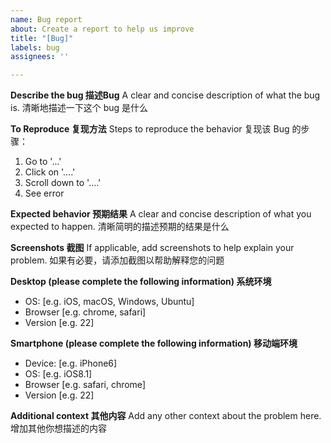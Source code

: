 ```yaml
---
name: Bug report
about: Create a report to help us improve
title: "[Bug]"
labels: bug
assignees: ''

---
```


**Describe the bug 描述Bug**
A clear and concise description of what the bug is. 清晰地描述一下这个 bug 是什么



**To Reproduce 复现方法**
Steps to reproduce the behavior 复现该 Bug 的步骤：
1. Go to '...'
2. Click on '....'
3. Scroll down to '....'
4. See error




**Expected behavior 预期结果**
A clear and concise description of what you expected to happen. 清晰简明的描述预期的结果是什么




**Screenshots 截图**
If applicable, add screenshots to help explain your problem. 如果有必要，请添加截图以帮助解释您的问题



**Desktop (please complete the following information) 系统环境**
 - OS: [e.g. iOS, macOS, Windows, Ubuntu]
 - Browser [e.g. chrome, safari]
 - Version [e.g. 22]

**Smartphone (please complete the following information) 移动端环境**
 - Device: [e.g. iPhone6]
 - OS: [e.g. iOS8.1]
 - Browser [e.g. safari, chrome]
 - Version [e.g. 22]

**Additional context 其他内容**
Add any other context about the problem here. 增加其他你想描述的内容


